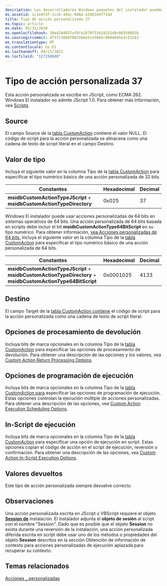 ```yaml
---
description: Los desarrolladores Windows paquetes del instalador pueden optar por usar una acción personalizada de tipo 37 cuando las acciones estándar no son suficientes para ejecutar la instalación.
ms.assetid: 1c1e4f4f-1ccb-444c-940a-a1963d97714d
title: Tipo de acción personalizada 37
ms.topic: article
ms.date: 05/31/2018
ms.openlocfilehash: 30a42d4837af6fe2878f33624251d9c06550855b
ms.sourcegitcommit: d75fc10b9f0825bbe5ce5045c90d4045e3c53243
ms.translationtype: MT
ms.contentlocale: es-ES
ms.lasthandoff: 09/13/2021
ms.locfileid: "127158688"
---
```

# <a name="custom-action-type-37"></a>Tipo de acción personalizada 37

Esta acción personalizada se escribe en JScript, como ECMA 262. Windows El instalador no admite JScript 1.0. Para obtener más información, vea [Scripts](scripts.md).

## <a name="source"></a>Source

El campo Source de la [tabla CustomAction](customaction-table.md) contiene el valor NULL. El código de script para la acción personalizada se almacena como una cadena de texto de script literal en el campo Destino.

## <a name="type-value"></a>Valor de tipo

Incluya el siguiente valor en la columna Tipo de la [tabla CustomAction](customaction-table.md) para especificar el tipo numérico básico de una acción personalizada de 32 bits.



| Constantes                                                             | Hexadecimal | Decimal |
|-----------------------------------------------------------------------|-------------|---------|
| **msidbCustomActionTypeJScript**  +  **msidbCustomActionTypeDirectory** | 0x025       | 37      |



 

Windows El instalador puede usar acciones personalizadas de 64 bits en sistemas operativos de 64 bits. Una acción personalizada de 64 bits basada en scripts debe incluir el bit **msidbCustomActionType64BitScript** en su tipo numérico. Para obtener información, [vea Acciones personalizadas de 64 bits.](64-bit-custom-actions.md) Incluya el siguiente valor en la columna Tipo de la [tabla CustomAction](customaction-table.md) para especificar el tipo numérico básico de una acción personalizada de 64 bits.



| Constantes                                                                                                    | Hexadecimal | Decimal |
|--------------------------------------------------------------------------------------------------------------|-------------|---------|
| **msidbCustomActionTypeJScript**  +  **msidbCustomActionTypeDirectory**  +  **msidbCustomActionType64BitScript** | 0x0001025   | 4133    |



 

## <a name="target"></a>Destino

El campo Target de la [tabla CustomAction contiene](customaction-table.md) el código de script para la acción personalizada como una cadena de texto de script literal.

## <a name="return-processing-options"></a>Opciones de procesamiento de devolución

Incluya bits de marca opcionales en la columna Tipo de la [tabla CustomAction](customaction-table.md) para especificar las opciones de procesamiento de devolución. Para obtener una descripción de las opciones y los valores, vea [Custom Action Return Processing Options](custom-action-return-processing-options.md).

## <a name="execution-scheduling-options"></a>Opciones de programación de ejecución

Incluya bits de marca opcionales en la columna Tipo de la [tabla CustomAction para](customaction-table.md) especificar las opciones de programación de ejecución. Estas opciones controlan la ejecución múltiple de acciones personalizadas. Para obtener una descripción de las opciones, vea [Custom Action Execution Scheduling Options](custom-action-execution-scheduling-options.md).

## <a name="in-script-execution-options"></a>In-Script de ejecución

Incluya bits de marca opcionales en la columna Tipo de la [tabla CustomAction](customaction-table.md) para especificar una opción de ejecución en script. Estas opciones copian el código de acción en el script de ejecución, reversión o confirmación. Para obtener una descripción de las opciones, vea [Custom Action In-Script Execution Options](custom-action-in-script-execution-options.md).

## <a name="return-values"></a>Valores devueltos

Este tipo de acción personalizada siempre devuelve correcto.

## <a name="remarks"></a>Observaciones

Una acción personalizada escrita en JScript o VBScript requiere el objeto [**Session de**](session-object.md) instalación. El instalador adjunta el **objeto de sesión** al script con el nombre "Session". Dado que es posible que el objeto **Session** no exista durante una reversión de la instalación, una acción [](obtaining-context-information-for-deferred-execution-custom-actions.md) personalizada diferida escrita en script debe usar uno de los métodos o propiedades del objeto **Session** descritos en la sección Obtención de información de contexto para acciones personalizadas de ejecución aplazada para recuperar su contexto.

## <a name="related-topics"></a>Temas relacionados

<dl> <dt>

[Acciones \_ personalizadas](custom-actions.md)
</dt> </dl>

 

 




